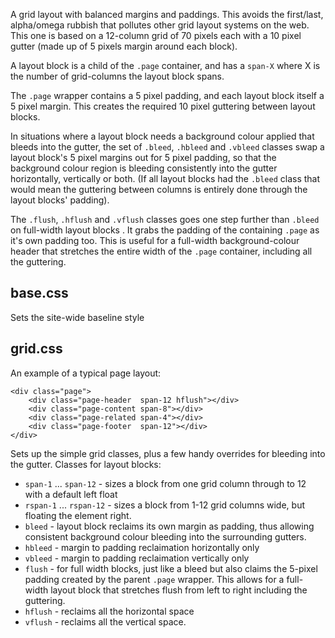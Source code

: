 
A grid layout with balanced margins and paddings. This avoids the first/last, alpha/omega rubbish that pollutes other grid layout systems on the web. This one is based on a 12-column grid of 70 pixels each with a 10 pixel gutter (made up of 5 pixels margin around each block).

A layout block is a child of the `.page` container, and has a `span-X` where X is the number of grid-columns the layout block spans.

The `.page` wrapper contains a 5 pixel padding, and each layout block itself a 5 pixel margin. This creates the required 10 pixel guttering between layout blocks.

In situations where a layout block needs a background colour applied that bleeds into the gutter, the set of `.bleed`, `.hbleed` and `.vbleed` classes swap a layout block's 5 pixel margins out for 5 pixel padding, so that the background colour region is bleeding consistently into the gutter horizontally, vertically or both. (If all layout blocks had the `.bleed` class that would mean the guttering between columns is entirely done through the layout blocks' padding).

The `.flush`, `.hflush` and `.vflush` classes goes one step further than `.bleed` on full-width layout blocks . It grabs the padding of the containing `.page` as it's own padding too. This is useful for a full-width background-colour header that stretches the entire width of the `.page` container, including all the guttering.

base.css
--------

Sets the site-wide baseline style


grid.css
--------

An example of a typical page layout:

	<div class="page">
		<div class="page-header  span-12 hflush"></div>
		<div class="page-content span-8"></div>
		<div class="page-related span-4"></div>
		<div class="page-footer  span-12"></div>
	</div>

Sets up the simple grid classes, plus a few handy overrides for bleeding into the gutter. Classes for layout blocks:

* `span-1` ... `span-12` - sizes a block from one grid column through to 12 with a default left float
* `rspan-1` ... `rspan-12` - sizes a block from 1-12 grid columns wide, but floating the element right.
* `bleed` - layout block reclaims its own margin as padding, thus allowing consistent background colour bleeding into the surrounding gutters.
* `hbleed` - margin to padding reclaimation horizontally only
* `vbleed` - margin to padding reclaimation vertically only
* `flush` - for full width blocks, just like a bleed but also claims the 5-pixel padding created by the parent `.page` wrapper. This allows for a full-width layout block that stretches flush from left to right including the guttering.
* `hflush` - reclaims all the horizontal space
* `vflush` - reclaims all the vertical space.



